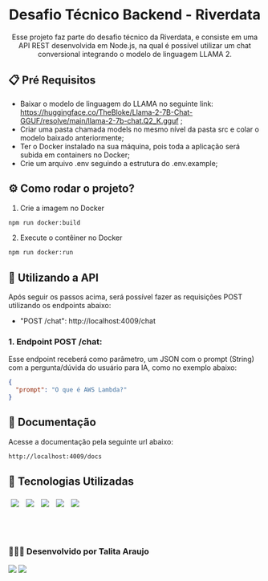 <div align="center">

# Desafio Técnico Backend - Riverdata

Esse projeto faz parte do desafio técnico da Riverdata, e consiste em uma API REST desenvolvida em Node.js, na qual é possível utilizar um chat conversional integrando o modelo de linguagem LLAMA 2.

</div>

## 📋 Pré Requisitos

- Baixar o modelo de linguagem do LLAMA no seguinte link: https://huggingface.co/TheBloke/Llama-2-7B-Chat-GGUF/resolve/main/llama-2-7b-chat.Q2_K.gguf ;
- Criar uma pasta chamada models no mesmo nível da pasta src e colar o modelo baixado anteriormente;
- Ter o Docker instalado na sua máquina, pois toda a aplicação será subida em containers no Docker;
- Crie um arquivo .env seguindo a estrutura do .env.example;

## ⚙️ Como rodar o projeto?

1. Crie a imagem no Docker

```bash
npm run docker:build
```

2. Execute o contêiner no Docker

```bash
npm run docker:run
```

## 🚀 Utilizando a API

Após seguir os passos acima, será possível fazer as requisições POST utilizando os endpoints abaixo:

- "POST /chat": http://localhost:4009/chat

### 1. Endpoint POST /chat:

Esse endpoint receberá como parâmetro, um JSON com o prompt (String) com a pergunta/dúvida do usuário para IA, como no exemplo abaixo:

```json
{
  "prompt": "O que é AWS Lambda?"
}
```

## 👋 Documentação

Acesse a documentação pela seguinte url abaixo:

```bash
http://localhost:4009/docs
```

## 🎯 Tecnologias Utilizadas

<p>
  <img style='margin: 5px;' src="https://img.shields.io/badge/JavaScript-323330?style=for-the-badge&logo=javascript&logoColor=F7DF1E"/>
  <img style='margin: 5px;' src="https://img.shields.io/badge/Node.js-43853D?style=for-the-badge&logo=node.js&logoColor=white"/>
  <img style='margin: 5px;' src="https://img.shields.io/badge/TypeScript-007ACC?style=for-the-badge&logo=typescript&logoColor=white"/>
  <img style='margin: 5px;' src="https://img.shields.io/badge/Express.js-404D59?style=for-the-badge"/>
  <img style='margin: 5px;' src="https://img.shields.io/badge/Docker-2496ED?style=for-the-badge&logo=docker&logoColor=white"/>
</p>

<br><br>

### 👩🏽‍💻 Desenvolvido por Talita Araujo

<div align="left">
  <a href = "mailto:talitacumi.araujo@gmail.com"><img src="https://img.shields.io/badge/-Gmail-db4a39?style=for-the-badge&logo=gmail&logoColor=white"></a>
  <a href="https://www.linkedin.com/in/talitaaraujodev" target="_blank"><img src="https://img.shields.io/badge/LinkedIn-0077B5?style=for-the-badge&logo=linkedin&logoColor=white"></a>
</div>
